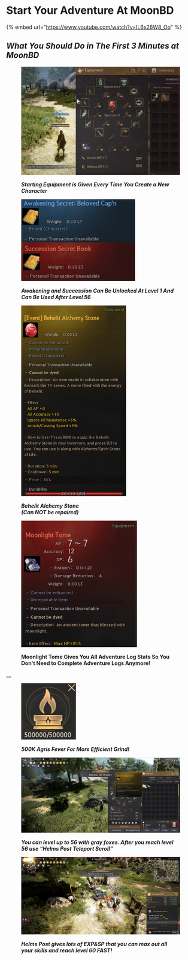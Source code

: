 # Start Your Adventure At MoonBD

{% embed url="https://www.youtube.com/watch?v=IL6x26W8_Oo" %}

## _What You Should Do in The **First 3 Minutes at MoonBD**_

<figure><img src=".gitbook/assets/QQ截图20221101202521.png" alt=""><figcaption><p><em><strong>Starting Equipment is Given Every Time You Create a New Character</strong></em></p></figcaption></figure>



<figure><img src=".gitbook/assets/QQ截图20221101202542.png" alt=""><figcaption><p><em><strong>Awakening and Succession Can Be Unlocked At Level 1 And Can Be Used After Level 56</strong></em></p></figcaption></figure>



<figure><img src=".gitbook/assets/QQ截图20221101202559.png" alt=""><figcaption><p><em><strong>Behelit Alchemy Stone</strong></em><br><em><strong>(Can NOT be repaired)</strong></em></p></figcaption></figure>



<figure><img src=".gitbook/assets/QQ截图20221101202550.png" alt=""><figcaption><p><strong>Moonlight Tome Gives You All Adventure Log Stats So You Don't Need to Complete Adventure Logs Anymore!</strong></p></figcaption></figure>

__

<figure><img src=".gitbook/assets/QQ截图20221101202534.png" alt=""><figcaption><p><em><strong>500K Agris Fever For More Efficient Grind!</strong></em></p></figcaption></figure>



<figure><img src=".gitbook/assets/QQ截图20221101202150.png" alt=""><figcaption><p><em><strong>You can level up to 56 with gray foxes. After you reach level 56 use “Helms Post Teleport Scroll”</strong></em></p></figcaption></figure>



<figure><img src=".gitbook/assets/QQ截图20221101202358.png" alt=""><figcaption><p><em><strong>Helms Post gives lots of EXP&#x26;SP that you can max out all your skills and reach level 60 FAST!</strong></em></p></figcaption></figure>
